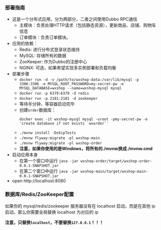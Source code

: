 ### 部署指南

- 这是一个分布式应用，分为两部分，二者之间使用Dubbo RPC通信
    - 主模块：负责处理HTTP请求（包括静态资源），更新商品、店铺、购物车信息
    - 订单模块：负责订单模块。
- 应用的依赖：
    - Redis: 进行分布式登录状态维持
    - MySQL: 存储所有的数据
    - ZooKeeper: 作为Dubbo的注册中心
    - NGINX: 可选，如果希望实现多实例部署和负载均衡
- 部署步骤
    - `docker run -d -v /path/to/wxshop-data:/var/lib/mysql -p 3306:3306 -e MYSQL_ROOT_PASSWORD=my-secret-pw -e MYSQL_DATABASE=wxshop --name=wxshop-mysql mysql`
    - `docker run -p 6379:6379 -d redis`
    - `docker run -p 2181:2181 -d zookeeper`
    - 等待半分钟，等容器启动完毕
    - 创建`order`数据库：
      ```
      docker exec -it wxshop-mysql mysql -uroot -pmy-secret-pw -e 'create database if not exists `wxorder`'
      ```
    - `./mvnw install -DskipTests`
    - `./mvnw flyway:migrate -pl wxshop-main`
    - `./mvnw flyway:migrate -pl wxshop-order`
    - **注意，如果你使用的是Windows，将所有的./mvnw换成./mvnw.cmd**
- 启动应用本身
    - 在第一个窗口中运行 `java -jar wxshop-order/target/wxshop-order-0.0.1-SNAPSHOT.jar`
    - 在第二个窗口中运行 `java -jar wxshop-main/target/wxshop-main-0.0.1-SNAPSHOT.jar`
- open http://localhost:8080

### 数据库/Redis/ZooKeeper配置

如果你的 mysql/redis/zookeeper 服务器没有在 localhost 启动，而是在其他 ip 启动，那么你需要全局替换 localhost 为对应的 ip

**注意，只替换`localhost`，不要替换`127.0.0.1`！！！**

